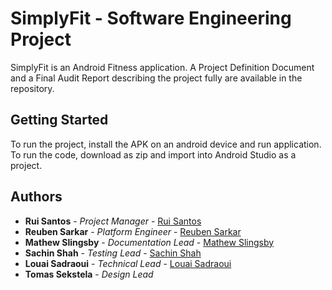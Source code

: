 # SimplyFit - Software Engineering Project

SimplyFit is an Android Fitness application. A Project Definition Document and a Final Audit Report describing the project fully are available in the repository.

## Getting Started

To run the project, install the APK on an android device and run application. To run the code, download as zip and import into Android Studio as a project.

## Authors

* **Rui Santos** - *Project Manager* - [Rui Santos](https://github.com/ruipsantos)
* **Reuben Sarkar** - *Platform Engineer* - [Reuben Sarkar](https://github.com/rsreubens96)
* **Mathew Slingsby** - *Documentation Lead* - [Mathew Slingsby](https://github.com/mgs128)
* **Sachin Shah** - *Testing Lead* - [Sachin Shah](https://github.com/sachinshah1999)
* **Louai Sadraoui** - *Technical Lead* - [Louai Sadraoui](https://github.com/louai998)
* **Tomas Sekstela** - *Design Lead*
